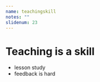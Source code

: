 ```yaml
---
name: teachingskill
notes: ""
slidenum: 23
---
```

# Teaching is a skill
- lesson study
- feedback is hard